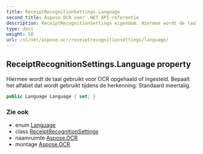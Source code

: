 ```yaml
---
title: ReceiptRecognitionSettings.Language
second_title: Aspose.OCR voor .NET API-referentie
description: ReceiptRecognitionSettings eigendom. Hiermee wordt de taal gebruikt voor OCR opgehaald of ingesteld.  Bepaalt het alfabet dat wordt gebruikt tijdens de herkenning. Standaard meertalig.
type: docs
weight: 50
url: /nl/net/aspose.ocr/receiptrecognitionsettings/language/
---
```

## ReceiptRecognitionSettings.Language property

Hiermee wordt de taal gebruikt voor OCR opgehaald of ingesteld.  Bepaalt het alfabet dat wordt gebruikt tijdens de herkenning. Standaard meertalig.

```csharp
public Language Language { set; }
```

### Zie ook

* enum [Language](../../language/)
* class [ReceiptRecognitionSettings](../)
* naamruimte [Aspose.OCR](../../receiptrecognitionsettings/)
* montage [Aspose.OCR](../../../)


